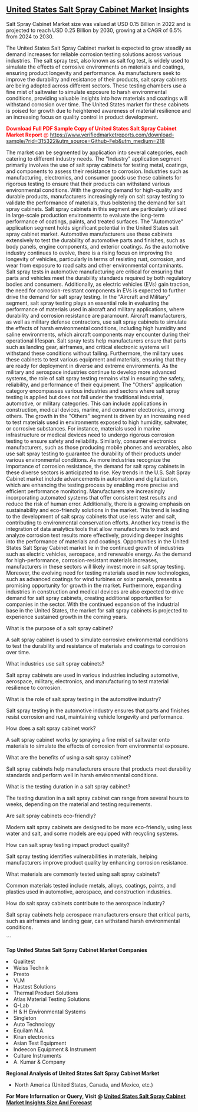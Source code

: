 <h2><a href="https://www.verifiedmarketreports.com/download-sample/?rid=315322&amp;utm_source=Github-Feb&amp;utm_medium=218" target="_blank">United States Salt Spray Cabinet Market</a> Insights</h2><p>Salt Spray Cabinet Market size was valued at USD 0.15 Billion in 2022 and is projected to reach USD 0.25 Billion by 2030, growing at a CAGR of 6.5% from 2024 to 2030.</p><p> <p>The United States Salt Spray Cabinet market is expected to grow steadily as demand increases for reliable corrosion testing solutions across various industries. The salt spray test, also known as salt fog test, is widely used to simulate the effects of corrosive environments on materials and coatings, ensuring product longevity and performance. As manufacturers seek to improve the durability and resistance of their products, salt spray cabinets are being adopted across different sectors. These testing chambers use a fine mist of saltwater to simulate exposure to harsh environmental conditions, providing valuable insights into how materials and coatings will withstand corrosion over time. The United States market for these cabinets is poised for growth due to heightened awareness of material resilience and an increasing focus on quality control in product development. <p><span class=""><span style="color: #ff0000;"><strong>Download Full PDF Sample Copy of United States Salt Spray Cabinet Market Report</strong> @ </span><a href="https://www.verifiedmarketreports.com/download-sample/?rid=315322&amp;utm_source=Github-Feb&amp;utm_medium=218" target="_blank">https://www.verifiedmarketreports.com/download-sample/?rid=315322&amp;utm_source=Github-Feb&amp;utm_medium=218</a></span></p> The market can be segmented by application into several categories, each catering to different industry needs. The "Industry" application segment primarily involves the use of salt spray cabinets for testing metal, coatings, and components to assess their resistance to corrosion. Industries such as manufacturing, electronics, and consumer goods use these cabinets for rigorous testing to ensure that their products can withstand various environmental conditions. With the growing demand for high-quality and durable products, manufacturers increasingly rely on salt spray testing to validate the performance of materials, thus bolstering the demand for salt spray cabinets. Salt spray cabinets in this segment are particularly utilized in large-scale production environments to evaluate the long-term performance of coatings, paints, and treated surfaces. The "Automotive" application segment holds significant potential in the United States salt spray cabinet market. Automotive manufacturers use these cabinets extensively to test the durability of automotive parts and finishes, such as body panels, engine components, and exterior coatings. As the automotive industry continues to evolve, there is a rising focus on improving the longevity of vehicles, particularly in terms of resisting rust, corrosion, and wear from exposure to road salts and other environmental contaminants. Salt spray tests in automotive manufacturing are critical for ensuring that parts and vehicles meet the durability standards required by both regulatory bodies and consumers. Additionally, as electric vehicles (EVs) gain traction, the need for corrosion-resistant components in EVs is expected to further drive the demand for salt spray testing. In the "Aircraft and Military" segment, salt spray testing plays an essential role in evaluating the performance of materials used in aircraft and military applications, where durability and corrosion resistance are paramount. Aircraft manufacturers, as well as military defense contractors, use salt spray cabinets to simulate the effects of harsh environmental conditions, including high humidity and saline environments, which aircraft components may encounter during their operational lifespan. Salt spray tests help manufacturers ensure that parts such as landing gear, airframes, and critical electronic systems will withstand these conditions without failing. Furthermore, the military uses these cabinets to test various equipment and materials, ensuring that they are ready for deployment in diverse and extreme environments. As the military and aerospace industries continue to develop more advanced systems, the role of salt spray testing remains vital in ensuring the safety, reliability, and performance of their equipment. The "Others" application category encompasses various industries and sectors where salt spray testing is applied but does not fall under the traditional industrial, automotive, or military categories. This can include applications in construction, medical devices, marine, and consumer electronics, among others. The growth in the "Others" segment is driven by an increasing need to test materials used in environments exposed to high humidity, saltwater, or corrosive substances. For instance, materials used in marine infrastructure or medical devices need to undergo rigorous corrosion testing to ensure safety and reliability. Similarly, consumer electronics manufacturers, such as those producing mobile phones and wearables, also use salt spray testing to guarantee the durability of their products under various environmental conditions. As more industries recognize the importance of corrosion resistance, the demand for salt spray cabinets in these diverse sectors is anticipated to rise. Key trends in the U.S. Salt Spray Cabinet market include advancements in automation and digitalization, which are enhancing the testing process by enabling more precise and efficient performance monitoring. Manufacturers are increasingly incorporating automated systems that offer consistent test results and reduce the risk of human error. Additionally, there is a growing emphasis on sustainability and eco-friendly solutions in the market. This trend is leading to the development of salt spray cabinets that use less water and salt, contributing to environmental conservation efforts. Another key trend is the integration of data analytics tools that allow manufacturers to track and analyze corrosion test results more effectively, providing deeper insights into the performance of materials and coatings. Opportunities in the United States Salt Spray Cabinet market lie in the continued growth of industries such as electric vehicles, aerospace, and renewable energy. As the demand for high-performance, corrosion-resistant materials increases, manufacturers in these sectors will likely invest more in salt spray testing. Moreover, the evolving need for testing materials used in new technologies, such as advanced coatings for wind turbines or solar panels, presents a promising opportunity for growth in the market. Furthermore, expanding industries in construction and medical devices are also expected to drive demand for salt spray cabinets, creating additional opportunities for companies in the sector. With the continued expansion of the industrial base in the United States, the market for salt spray cabinets is projected to experience sustained growth in the coming years. <p>What is the purpose of a salt spray cabinet?</p> <p>A salt spray cabinet is used to simulate corrosive environmental conditions to test the durability and resistance of materials and coatings to corrosion over time.</p> <p>What industries use salt spray cabinets?</p> <p>Salt spray cabinets are used in various industries including automotive, aerospace, military, electronics, and manufacturing to test material resilience to corrosion.</p> <p>What is the role of salt spray testing in the automotive industry?</p> <p>Salt spray testing in the automotive industry ensures that parts and finishes resist corrosion and rust, maintaining vehicle longevity and performance.</p> <p>How does a salt spray cabinet work?</p> <p>A salt spray cabinet works by spraying a fine mist of saltwater onto materials to simulate the effects of corrosion from environmental exposure.</p> <p>What are the benefits of using a salt spray cabinet?</p> <p>Salt spray cabinets help manufacturers ensure that products meet durability standards and perform well in harsh environmental conditions.</p> <p>What is the testing duration in a salt spray cabinet?</p> <p>The testing duration in a salt spray cabinet can range from several hours to weeks, depending on the material and testing requirements.</p> <p>Are salt spray cabinets eco-friendly?</p> <p>Modern salt spray cabinets are designed to be more eco-friendly, using less water and salt, and some models are equipped with recycling systems.</p> <p>How can salt spray testing impact product quality?</p> <p>Salt spray testing identifies vulnerabilities in materials, helping manufacturers improve product quality by enhancing corrosion resistance.</p> <p>What materials are commonly tested using salt spray cabinets?</p> <p>Common materials tested include metals, alloys, coatings, paints, and plastics used in automotive, aerospace, and construction industries.</p> <p>How do salt spray cabinets contribute to the aerospace industry?</p> <p>Salt spray cabinets help aerospace manufacturers ensure that critical parts, such as airframes and landing gear, can withstand harsh environmental conditions.</p> ```</p><p><strong>Top United States Salt Spray Cabinet Market Companies</strong></p><div data-test-id=""><p><li>Qualitest</li><li> Weiss Technik</li><li> Presto</li><li> VLM</li><li> Hastest Solutions</li><li> Thermal Product Solutions</li><li> Atlas Material Testing Solutions</li><li> Q-Lab</li><li> H & H Environmental Systems</li><li> Singleton</li><li> Auto Technology</li><li> Equilam N.A.</li><li> Kiran electronics</li><li> Asian Test Equipment</li><li> Indeecon Equipment & Instrument</li><li> Culture Instruments</li><li> A. Kumar & Company</li></p><div><strong>Regional Analysis of&nbsp;United States Salt Spray Cabinet Market</strong></div><ul><li dir="ltr"><p dir="ltr">North America&nbsp;(United States, Canada, and Mexico, etc.)</p></li></ul><p><strong>For More Information or Query, Visit @&nbsp;</strong><strong><a href="https://www.verifiedmarketreports.com/product/salt-spray-cabinet-market/?utm_source=Github-Feb&amp;utm_medium=218" target="_blank">United States Salt Spray Cabinet Market Insights Size And Forecast</a></strong></p></div>
